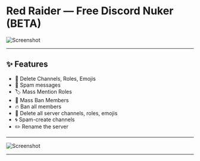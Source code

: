 # Red Raider — Free Discord Nuker (BETA)

![Screenshot](https://github.com/user-attachments/assets/940a69ba-44b1-4535-a6cc-c7e47b6be64e)

---

## ✨ Features

- 🚫 Delete Channels, Roles, Emojis
- 📢 Spam messages 
- 🏷️ Mass Mention Roles
- 🚷 Mass Ban Members
- 🔥 Ban all members
- 🧨 Delete all server channels, roles, emojis
- 🌀 Spam-create channels
- ✏️ Rename the server
---
![Screenshot](https://github.com/user-attachments/assets/99d68d29-a579-4360-9614-1fb1c4ca0a40)

---
